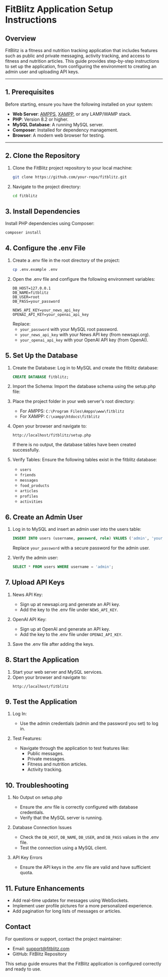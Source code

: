 # FitBlitz Application Setup Instructions

## **Overview**
FitBlitz is a fitness and nutrition tracking application that includes features such as public and private messaging, activity tracking, and access to fitness and nutrition articles. This guide provides step-by-step instructions to set up the application, from configuring the environment to creating an admin user and uploading API keys.

---

## **1. Prerequisites**
Before starting, ensure you have the following installed on your system:
- **Web Server**: [AMPPS](https://ampps.com/), [XAMPP](https://www.apachefriends.org/), or any LAMP/WAMP stack.
- **PHP**: Version 8.2 or higher.
- **MySQL Database**: A running MySQL server.
- **Composer**: Installed for dependency management.
- **Browser**: A modern web browser for testing.

---

## **2. Clone the Repository**
1. Clone the FitBlitz project repository to your local machine:
   ```bash
   git clone https://github.com/your-repo/fitblitz.git
   ```
2. Navigate to the project directory:
   ```bash
   cd fitblitz
   ```

## **3. Install Dependencies**
Install PHP dependencies using Composer:
```bash
composer install
```

## **4. Configure the .env File**
1. Create a .env file in the root directory of the project:
   ```bash
   cp .env.example .env
   ```
2. Open the .env file and configure the following environment variables:
   ```env
   DB_HOST=127.0.0.1
   DB_NAME=fitblitz
   DB_USER=root
   DB_PASS=your_password

   NEWS_API_KEY=your_news_api_key
   OPENAI_API_KEY=your_openai_api_key
   ```
   Replace:
   - `your_password` with your MySQL root password.
   - `your_news_api_key` with your News API key (from newsapi.org).
   - `your_openai_api_key` with your OpenAI API key (from OpenAI).

## **5. Set Up the Database**
1. Create the Database: Log in to MySQL and create the fitblitz database:
   ```sql
   CREATE DATABASE fitblitz;
   ```
2. Import the Schema: Import the database schema using the setup.php file:

3. Place the project folder in your web server's root directory:
   - For AMPPS: `C:\Program Files\Ampps\www\fitblitz`
   - For XAMPP: `C:\xampp\htdocs\fitblitz`

4. Open your browser and navigate to:
   ```url
   http://localhost/fitblitz/setup.php
   ```
   If there is no output, the database tables have been created successfully.

5. Verify Tables: Ensure the following tables exist in the fitblitz database:
   - `users`
   - `friends`
   - `messages`
   - `food_products`
   - `articles`
   - `profiles`
   - `activities`

## **6. Create an Admin User**
1. Log in to MySQL and insert an admin user into the users table:
   ```sql
   INSERT INTO users (username, password, role) VALUES ('admin', 'your_password', 'admin');
   ```
   Replace `your_password` with a secure password for the admin user.

2. Verify the admin user:
   ```sql
   SELECT * FROM users WHERE username = 'admin';
   ```

## **7. Upload API Keys**
1. News API Key:
   - Sign up at newsapi.org and generate an API key.
   - Add the key to the .env file under `NEWS_API_KEY`.

2. OpenAI API Key:
   - Sign up at OpenAI and generate an API key.
   - Add the key to the .env file under `OPENAI_API_KEY`.

3. Save the .env file after adding the keys.

## **8. Start the Application**
1. Start your web server and MySQL services.
2. Open your browser and navigate to:
   ```url
   http://localhost/fitblitz
   ```

## **9. Test the Application**
1. Log In:
   - Use the admin credentials (admin and the password you set) to log in.

2. Test Features:
   - Navigate through the application to test features like:
     - Public messages.
     - Private messages.
     - Fitness and nutrition articles.
     - Activity tracking.

## **10. Troubleshooting**
1. No Output on setup.php
   - Ensure the .env file is correctly configured with database credentials.
   - Verify that the MySQL server is running.

2. Database Connection Issues
   - Check the `DB_HOST`, `DB_NAME`, `DB_USER`, and `DB_PASS` values in the .env file.
   - Test the connection using a MySQL client.

3. API Key Errors
   - Ensure the API keys in the .env file are valid and have sufficient quota.

## **11. Future Enhancements**
- Add real-time updates for messages using WebSockets.
- Implement user profile pictures for a more personalized experience.
- Add pagination for long lists of messages or articles.

## **Contact**
For questions or support, contact the project maintainer:
- Email: support@fitblitz.com
- GitHub: FitBlitz Repository

This setup guide ensures that the FitBlitz application is configured correctly and ready to use.